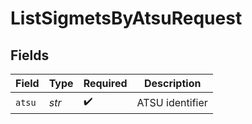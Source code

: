 # ListSigmetsByAtsuRequest


## Fields

| Field              | Type               | Required           | Description        |
| ------------------ | ------------------ | ------------------ | ------------------ |
| `atsu`             | *str*              | :heavy_check_mark: | ATSU identifier    |